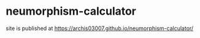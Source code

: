 # neumorphism-calculator

site is published at https://archis03007.github.io/neumorphism-calculator/
